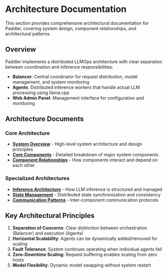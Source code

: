 # Architecture Documentation

This section provides comprehensive architectural documentation for Paddler, covering system design, component relationships, and architectural patterns.

## Overview

Paddler implements a distributed LLMOps architecture with clear separation between coordination and inference responsibilities:

- **Balancer**: Central coordinator for request distribution, model management, and system monitoring
- **Agents**: Distributed inference workers that handle actual LLM processing using llama.cpp
- **Web Admin Panel**: Management interface for configuration and monitoring

## Architecture Documents

### Core Architecture
- **[System Overview](./system-overview.md)** - High-level system architecture and design principles
- **[Core Components](./core-components.md)** - Detailed breakdown of major system components
- **[Component Relationships](./component-relationships.md)** - How components interact and depend on each other

### Specialized Architectures
- **[Inference Architecture](./inference-architecture.md)** - How LLM inference is structured and managed
- **[State Management](./state-management.md)** - Distributed state synchronization and consistency
- **[Communication Patterns](./communication-patterns.md)** - Inter-component communication protocols

## Key Architectural Principles

1. **Separation of Concerns**: Clear distinction between orchestration (Balancer) and execution (Agents)
2. **Horizontal Scalability**: Agents can be dynamically added/removed for scaling
3. **Fault Tolerance**: System continues operating when individual agents fail
4. **Zero-Downtime Scaling**: Request buffering enables scaling from zero hosts
5. **Model Flexibility**: Dynamic model swapping without system restart